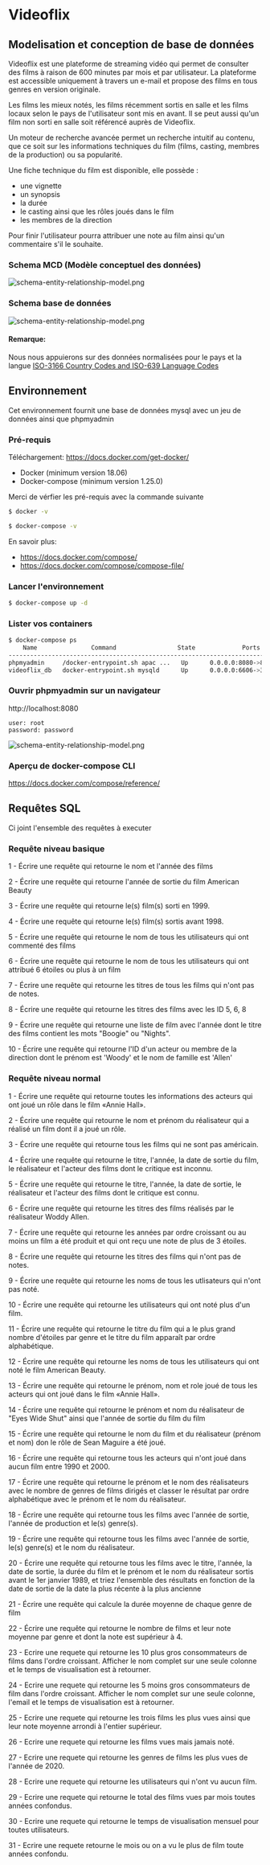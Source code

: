 # Videoflix

##  Modelisation et conception de base de données

Videoflix est une plateforme de streaming vidéo qui permet de consulter des films à raison de 600 minutes par mois et par utilisateur.
La plateforme est accessible uniquement à travers un e-mail et propose des films en tous genres en version originale.

Les films les mieux notés, les films récemment sortis en salle et les films locaux selon le pays de l'utilisateur sont mis en avant. 
Il se peut aussi qu'un film non sorti en salle soit référencé auprès de Videoflix.

Un moteur de recherche avancée permet un recherche intuitif au contenu, que ce soit sur les informations techniques du film (films, casting, membres de la production) ou sa popularité.

Une fiche technique du film est disponible, elle possède :
* une vignette
* un synopsis
* la durée
* le casting ainsi que les rôles joués dans le film
* les membres de la direction

Pour finir l'utilisateur pourra attribuer une note au film ainsi qu'un commentaire s'il le souhaite.

### Schema MCD (Modèle conceptuel des données)
![schema-entity-relationship-model.png](schema-entity-relationship-model.png)

### Schema base de données 
![schema-entity-relationship-model.png](schema-database.png)

#### Remarque: 
Nous nous appuierons sur des données normalisées pour le pays et la langue 
[ISO-3166 Country Codes and ISO-639 Language Codes](https://docs.oracle.com/cd/E13214_01/wli/docs92/xref/xqisocodes.html)


## Environnement

Cet environnement fournit une base de données mysql avec un jeu de données ainsi que phpmyadmin

### Pré-requis

Téléchargement: https://docs.docker.com/get-docker/

* Docker (minimum version 18.06)
* Docker-compose (minimum version 1.25.0)

Merci de vérfier les pré-requis avec la commande suivante

```bash
$ docker -v
``` 

```bash
$ docker-compose -v
``` 
En savoir plus:
* https://docs.docker.com/compose/
* https://docs.docker.com/compose/compose-file/


### Lancer l'environnement

```bash
$ docker-compose up -d
```

### Lister vos containers

```bash
$ docker-compose ps
    Name               Command                 State             Ports
---------------------------------------------------------------------------------------------
phpmyadmin     /docker-entrypoint.sh apac ...   Up      0.0.0.0:8080->80/tcp
videoflix_db   docker-entrypoint.sh mysqld      Up      0.0.0.0:6606->3306/tcp, 33060/tcp
```

### Ouvrir phpmyadmin sur un navigateur
http://localhost:8080

```
user: root
password: password
``` 

![schema-entity-relationship-model.png](phpmyadmin.png)

### Aperçu de docker-compose CLI
https://docs.docker.com/compose/reference/


## Requêtes SQL
Ci joint l'ensemble des requêtes à executer

### Requête niveau basique

1 - Écrire une requête qui retourne le nom et l'année des films

2 - Écrire une requête qui retourne l'année de sortie du film American Beauty

3 - Écrire une requête qui retourne le(s) film(s) sorti en 1999.

4 - Écrire une requête qui retourne le(s) film(s) sortis avant 1998.

5 - Écrire une requête qui retourne le nom de tous les utilisateurs qui ont commenté des films

6 - Écrire une requête qui retourne le nom de tous les utilisateurs qui ont attribué 6 étoiles ou plus à un film

7 - Écrire une requête qui retourne les titres de tous les films qui n'ont pas de notes.

8 - Écrire une requête qui retourne les titres des films avec les ID 5, 6, 8

9 - Écrire une requête qui retourne une liste de film avec l'année dont le titre des films contient les mots "Boogie" ou "Nights".

10 - Écrire une requête qui retourne l'ID d'un acteur ou membre de la direction dont le prénom est 'Woody' et le nom de famille est 'Allen'

### Requête niveau normal

1 - Écrire une requête qui retourne toutes les informations des acteurs qui ont joué un rôle dans le film «Annie Hall».

2 - Écrire une requête qui retourne le nom et prénom du réalisateur qui a réalisé un film dont il a joué un rôle.

3 - Écrire une requête qui retourne tous les films qui ne sont pas américain.

4 - Écrire une requête qui retourne le titre, l'année, la date de sortie du film, le réalisateur et l'acteur des films dont le critique est inconnu.

5 - Écrire une requête qui retourne le titre, l'année, la date de sortie, le réalisateur et l'acteur des films dont le critique est connu.

6 - Écrire une requête qui retourne les titres des films réalisés par le réalisateur Woddy Allen.

7 - Écrire une requête qui retourne les années par ordre croissant ou au moins un film a été produit et qui ont reçu une note de plus de 3 étoiles.

8 - Écrire une requête qui retourne les titres des films qui n'ont pas de notes.

9 - Écrire une requête qui retourne les noms de tous les utlisateurs qui n'ont pas noté.

10 - Écrire une requête qui retourne les utilisateurs qui ont noté plus d'un film.

11 - Écrire une requête qui retourne le titre du film qui a le plus grand nombre d'étoiles par genre et le titre du film apparaît par ordre alphabétique.

12 - Écrire une requête qui retourne les noms de tous les utilisateurs qui ont noté le film American Beauty.

13 - Écrire une requête qui retourne le prénom, nom et role joué de tous les acteurs qui ont joué dans le film «Annie Hall».

14 - Écrire une requête qui retourne le prénom et nom du réalisateur de "Eyes Wide Shut" ainsi que l'année de sortie du film du film

15 - Écrire une requête qui retourne le nom du film et du réalisateur (prénom et nom) don le rôle de Sean Maguire a été joué.

16 - Écrire une requête qui retourne tous les acteurs qui n'ont joué dans aucun film entre 1990 et 2000.

17 - Écrire une requête qui retourne le prénom et le nom des réalisateurs avec le nombre de genres de films dirigés et classer le résultat par ordre alphabétique avec le prénom et le nom du réalisateur.

18 - Écrire une requête qui retourne tous les films avec l'année de sortie, l'année de production et le(s) genre(s).

19 - Écrire une requête qui retourne tous les films avec l'année de sortie, le(s) genre(s) et le nom du réalisateur.

20 - Écrire une requête qui retourne tous les films avec le titre, l'année, la date de sortie, la durée du film et le prénom et le nom du réalisateur sortis avant le 1er janvier 1989, et triez l'ensemble des résultats en fonction de la date de sortie de la date la plus récente à la plus ancienne

21 - Écrire une requête qui calcule la durée moyenne de chaque genre de film

22 - Écrire une requête qui retourne le nombre de films et leur note moyenne par genre et dont la note est supérieur à 4.

23 - Ecrire une requete qui retourne les 10 plus gros consommateurs de films dans l'ordre croissant. Afficher le nom complet sur une seule colonne et le temps de visualisation est à retourner.

24 - Ecrire une requete qui retourne les 5 moins gros consommateurs de film dans l'ordre croissant. Afficher le nom complet sur une seule colonne, l'email et le temps de visualisation est à retourner.

25 - Ecrire une requete qui retourne les trois films les plus vues ainsi que leur note moyenne arrondi à l'entier supérieur.

26 - Ecrire une requete qui retourne les films vues mais jamais noté.

27 - Ecrire une requete qui retourne les genres de films les plus vues de l'année de 2020.

28 - Ecrire une requete qui retourne les utilisateurs qui n'ont vu aucun film.

29 - Ecrire une requete qui retourne le total des films vues par mois toutes années confondus.

30 - Ecrire une requete qui retourne le temps de visualisation mensuel pour toutes utilisateurs.

31 - Ecrire une requete retourne le mois ou on a vu le plus de film toute années confondu.


